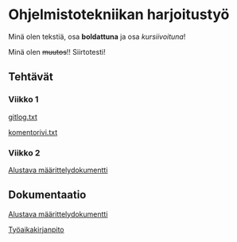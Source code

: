 # Ohjelmistotekniikan harjoitustyö

Minä olen tekstiä, osa **boldattuna** ja osa *kursiivoituna*!

Minä olen ~~muutos~~!! Siirtotesti!

## Tehtävät

### Viikko 1

[gitlog.txt](https://github.com/kastematonen/ot-harjoitustyo/blob/master/laskarit/viikko1/gitlog.txt)

[komentorivi.txt](https://github.com/kastematonen/ot-harjoitustyo/blob/master/laskarit/viikko1/komentorivi.txt)

### Viikko 2

[Alustava määrittelydokumentti](https://github.com/kastematonen/ot-harjoitustyo/blob/master/dokumentointi/vaativuusmaarittely.md)

## Dokumentaatio

[Alustava määrittelydokumentti](https://github.com/kastematonen/ot-harjoitustyo/blob/master/dokumentointi/vaativuusmaarittely.md)

[Työaikakirjanpito](https://github.com/kastematonen/ot-harjoitustyo/blob/master/dokumentointi/tuntikirjanpito.md)
